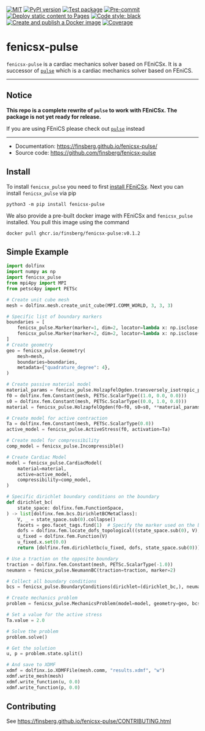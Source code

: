 [![MIT](https://img.shields.io/github/license/finsberg/fenicsx-pulse)](https://github.com/finsberg/fenicsx-pulse/blob/main/LICENSE)
[![PyPI version](https://badge.fury.io/py/fenicsx-pulse.svg)](https://pypi.org/project/fenicsx_pulse/)
[![Test package](https://github.com/finsberg/fenicsx-pulse/actions/workflows/test_package_coverage.yml/badge.svg)](https://github.com/finsberg/fenicsx-pulse/actions/workflows/test_package_coverage.yml)
[![Pre-commit](https://github.com/finsberg/fenicsx-pulse/actions/workflows/pre-commit.yml/badge.svg)](https://github.com/finsberg/fenicsx-pulse/actions/workflows/pre-commit.yml)
[![Deploy static content to Pages](https://github.com/finsberg/fenicsx-pulse/actions/workflows/build_docs.yml/badge.svg)](https://github.com/finsberg/fenicsx-pulse/actions/workflows/build_docs.yml)
[![Code style: black](https://img.shields.io/badge/code%20style-black-000000.svg)](https://github.com/psf/black)
[![Create and publish a Docker image](https://github.com/finsberg/fenicsx-pulse/actions/workflows/docker-image.yml/badge.svg)](https://github.com/finsberg/fenicsx-pulse/pkgs/container/fenicsx_pulse)
[![Coverage](https://img.shields.io/endpoint?url=https://gist.githubusercontent.com/finsberg/a7290de789564f03eb6b1ee122fce423/raw/fenicsx-pulse-coverage.json)](https://img.shields.io/endpoint?url=https://gist.githubusercontent.com/finsberg/a7290de789564f03eb6b1ee122fce423/raw/fenicsx-pulse-coverage.json)

# fenicsx-pulse

`fenicsx-pulse` is a cardiac mechanics solver based on FEniCSx. It is a successor of [`pulse`](https://github.com/finsberg/pulse) which is a cardiac mechanics solver based on FEniCS.

---

## Notice

**This repo is a complete rewrite of `pulse` to work with FEniCSx. The package is not yet ready for release.**

If you are using FEniCS please check out [`pulse`](https://github.com/finsberg/pulse) instead

---

* Documentation: https://finsberg.github.io/fenicsx-pulse/
* Source code: https://github.com/finsberg/fenicsx-pulse

## Install

To install `fenicsx_pulse` you need to first [install FEniCSx](https://github.com/FEniCS/dolfinx#installation). Next you can install `fenicsx_pulse` via pip
```
python3 -m pip install fenicsx-pulse
```
We also provide a pre-built docker image with FEniCSx and `fenicsx_pulse` installed. You pull this image using the command
```
docker pull ghcr.io/finsberg/fenicsx-pulse:v0.1.2
```

## Simple Example

```python
import dolfinx
import numpy as np
import fenicsx_pulse
from mpi4py import MPI
from petsc4py import PETSc

# Create unit cube mesh
mesh = dolfinx.mesh.create_unit_cube(MPI.COMM_WORLD, 3, 3, 3)

# Specific list of boundary markers
boundaries = [
    fenicsx_pulse.Marker(marker=1, dim=2, locator=lambda x: np.isclose(x[0], 0)),
    fenicsx_pulse.Marker(marker=2, dim=2, locator=lambda x: np.isclose(x[0], 1)),
]
# Create geometry
geo = fenicsx_pulse.Geometry(
    mesh=mesh,
    boundaries=boundaries,
    metadata={"quadrature_degree": 4},
)

# Create passive material model
material_params = fenicsx_pulse.HolzapfelOgden.transversely_isotropic_parameters()
f0 = dolfinx.fem.Constant(mesh, PETSc.ScalarType((1.0, 0.0, 0.0)))
s0 = dolfinx.fem.Constant(mesh, PETSc.ScalarType((0.0, 1.0, 0.0)))
material = fenicsx_pulse.HolzapfelOgden(f0=f0, s0=s0, **material_params)

# Create model for active contraction
Ta = dolfinx.fem.Constant(mesh, PETSc.ScalarType(0.0))
active_model = fenicsx_pulse.ActiveStress(f0, activation=Ta)

# Create model for compressibility
comp_model = fenicsx_pulse.Incompressible()

# Create Cardiac Model
model = fenicsx_pulse.CardiacModel(
    material=material,
    active=active_model,
    compressibility=comp_model,
)

# Specific dirichlet boundary conditions on the boundary
def dirichlet_bc(
    state_space: dolfinx.fem.FunctionSpace,
) -> list[dolfinx.fem.bcs.DirichletBCMetaClass]:
    V, _ = state_space.sub(0).collapse()
    facets = geo.facet_tags.find(1)  # Specify the marker used on the boundary
    dofs = dolfinx.fem.locate_dofs_topological((state_space.sub(0), V), 2, facets)
    u_fixed = dolfinx.fem.Function(V)
    u_fixed.x.set(0.0)
    return [dolfinx.fem.dirichletbc(u_fixed, dofs, state_space.sub(0))]

# Use a traction on the opposite boundary
traction = dolfinx.fem.Constant(mesh, PETSc.ScalarType(-1.0))
neumann = fenicsx_pulse.NeumannBC(traction=traction, marker=2)

# Collect all boundary conditions
bcs = fenicsx_pulse.BoundaryConditions(dirichlet=(dirichlet_bc,), neumann=(neumann,))

# Create mechanics problem
problem = fenicsx_pulse.MechanicsProblem(model=model, geometry=geo, bcs=bcs)

# Set a value for the active stress
Ta.value = 2.0

# Solve the problem
problem.solve()

# Get the solution
u, p = problem.state.split()

# And save to XDMF
xdmf = dolfinx.io.XDMFFile(mesh.comm, "results.xdmf", "w")
xdmf.write_mesh(mesh)
xdmf.write_function(u, 0.0)
xdmf.write_function(p, 0.0)
```


## Contributing
See https://finsberg.github.io/fenicsx-pulse/CONTRIBUTING.html
